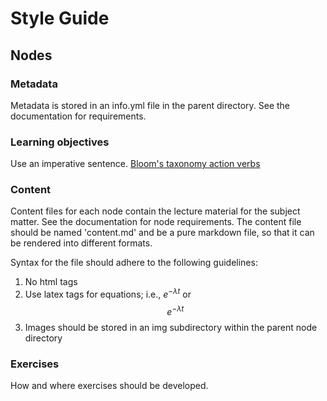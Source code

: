 # Style Guide
## Nodes
### Metadata
Metadata is stored in an info.yml file in the parent directory. See the documentation for requirements. 

### Learning objectives 
Use an imperative sentence.
[Bloom's taxonomy action verbs](http://www.apu.edu/live_data/files/333/blooms_taxonomy_action_verbs.pdf)

### Content
Content files for each node contain the lecture material for the subject matter. See the documentation for node requirements. The content file should be named 'content.md' and be a pure markdown file, so that it can be rendered into different formats. 

Syntax for the file should adhere to the following guidelines:
1. No html tags
2. Use latex tags for equations; i.e., $e^{-\lambda t}$ or $$e^{-\lambda t}$$
3. Images should be stored in an img subdirectory within the parent node directory

### Exercises
How and where exercises should be developed. 
